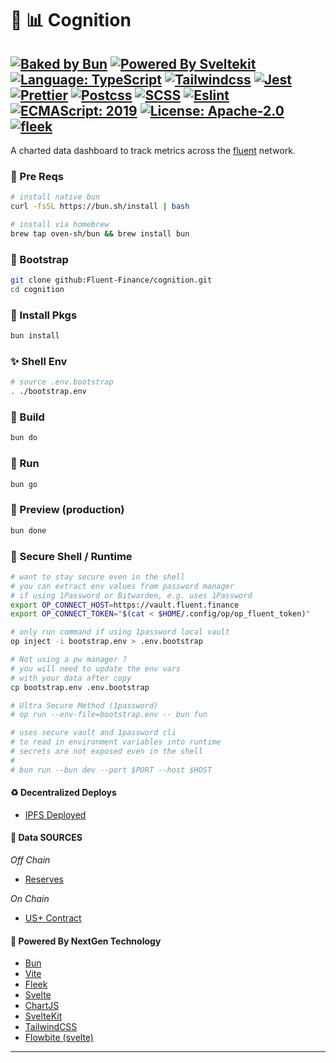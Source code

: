 # :mag_right: :bar_chart: Cognition

[![Baked by Bun](https://img.shields.io/badge/baked-bun-brightblue?logo=bun)](https://bun.sh) [![Powered By Sveltekit](https://img.shields.io/badge/powered%20by-svelte-FF3C02.svg?style=flat&logo=svelte)](https://kit.svelte.dev/) [![Language: TypeScript](https://img.shields.io/badge/language-typescript-blue.svg?style=flat&logo=typescript)](https://www.typescriptlang.org/) [![Tailwindcss](https://img.shields.io/badge/Tailwindcss-CSS--Framework-%2338B2AC?logo=tailwindcss)](https://tailwindcss.com) [![Jest](https://img.shields.io/badge/Jest-Unit--Testing--Framework-%23C21325?style=flat&logo=jest)](https://jestjs.io/) [![Prettier](https://img.shields.io/badge/Prettier-code--formatter-%23F7B93E?style=flat&logo=prettier)](https://prettier.io/) [![Postcss](https://img.shields.io/badge/Postcss-style-%23DD3A0A?style=flat&logo=postcss)](https://postcss.org) [![SCSS](https://img.shields.io/badge/SCSS-Style-%23CC6699?style=flat&logo=sass)](https://sass-lang.com/) [![Eslint](https://img.shields.io/badge/Eslint-linter-%234B32C3?style=flat&logo=eslint)](https://eslint.org/) [![ECMAScript: 2019](https://img.shields.io/badge/ES-9-F7DF1E.svg?style=flat&logo=javascript)](https://github.com/tc39/ecma262) [![License: Apache-2.0](https://img.shields.io/badge/license-Apache-brightgreen.svg?style=flat&logo=license)](https://github.com/Fluent-Finance/cognition/blob/main/LICENSE) [![fleek](https://img.shields.io/badge/fleek-on%20IPFS-white?labelColor=black&style=flat&logo=gamejolt&link=https://fleek.xyz)](https://fleek.xyz)
---

A charted data dashboard to track metrics across the [fluent](https://fluent.finance) network.

### :paperclip: Pre Reqs 

```bash
# install native bun
curl -fsSL https://bun.sh/install | bash

# install via homebrew
brew tap oven-sh/bun && brew install bun
```

### :rocket: Bootstrap

```bash
git clone github:Fluent-Finance/cognition.git
cd cognition
```

### :satellite: Install Pkgs

```bash
bun install
```

### :sparkles: Shell Env

```bash
# source .env.bootstrap
. ./bootstrap.env 
```

### :hammer: Build

```bash
bun do
```

### :vertical_traffic_light: Run

```bash
bun go
```

### :checkered_flag: Preview (production)

```bash
bun done
```

### :closed_lock_with_key: Secure Shell / Runtime

```bash
# want to stay secure even in the shell
# you can extract env values from password manager
# if using 1Password or Bitwarden, e.g. uses 1Password
export OP_CONNECT_HOST=https://vault.fluent.finance
export OP_CONNECT_TOKEN="$(cat < $HOME/.config/op/op_fluent_token)"

# only run command if using 1password local vault 
op inject -i bootstrap.env > .env.bootstrap

# Not using a pw manager ?
# you will need to update the env vars 
# with your data after copy 
cp bootstrap.env .env.bootstrap

# Ultra Secure Method (1password)
# op run --env-file=bootstrap.env -- bun fun

# uses secure vault and 1password cli
# to read in environment variables into runtime
# secrets are not exposed even in the shell 
#
# bun run --bun dev --port $PORT --host $HOST
```

#### :recycle: Decentralized Deploys

- [IPFS Deployed](https://fluent-finance-production.on.fleek.co)

#### :file_folder: Data SOURCES

*Off Chain*
- [Reserves](https://gatewayapi.fluent.finance/v1/gateway/balances)

*On Chain*
- [US+ Contract](https://etherscan.io/token/0xe2e15a27fd732a96534b9797bf8091f3d9849831)

#### :gift_heart: Powered By NextGen Technology

- [Bun](https://bun.sh)
- [Vite](https://vitejs.dev)
- [Fleek](https://fleek.xyz)
- [Svelte](https://svelte.dev)
- [ChartJS](https://www.chartjs.org)
- [SvelteKit](https://kit.svelte.dev)
- [TailwindCSS](https://tailwindcss.com)
- [Flowbite (svelte)](https://flowbite-svelte.com)

***
